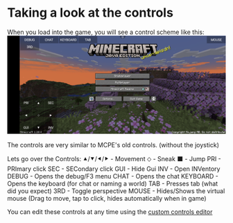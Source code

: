 # Taking a look at the controls

When you load into the game, you will see a control scheme like this:
![screenshot of controls](images/Screenshots/controls-ingame.png)

The controls are very similar to MCPE's old controls. (without the joystick)

Lets go over the Controls:
⯅/⯆/⯇/⯈ - Movement
⬦ - Sneak
⬛ - Jump
PRI - PRImary click
SEC - SECondary click
GUI - Hide Gui
INV - Open INVentory
DEBUG - Opens the debug/F3 menu
CHAT - Opens the chat
KEYBOARD - Opens the keyboard (for chat or naming a world)
TAB - Presses tab (what did you expect)
3RD - Toggle perspective
MOUSE - Hides/Shows the virtual mouse (Drag to move, tap to click, hides automatically when in game)

You can edit these controls at any time using the [custom controls editor](CUSTOM-CONTROLS.md)
